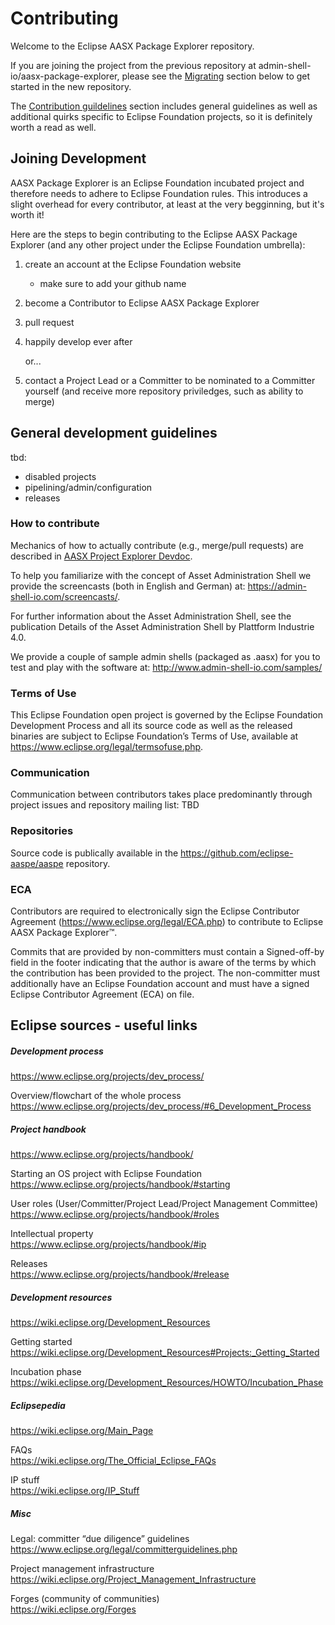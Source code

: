 # Contributing

Welcome to the Eclipse AASX Package Explorer repository. 

If you are joining the project from the previous repository at admin-shell-io/aasx-package-explorer, please see the [Migrating](#migrating) section below to get started in the new repository.

The [Contribution guildelines](#contribution-guidelines) section includes general guidelines as well as additional quirks specific to Eclipse Foundation projects, so it is definitely worth a read as well.

## Joining Development

AASX Package Explorer is an Eclipse Foundation incubated project and therefore needs to adhere to Eclipse Foundation rules.
This introduces a slight overhead for every contributor, at least at the very begginning, but it's worth it!

Here are the steps to begin contributing to the Eclipse AASX Package Explorer (and any other project under the Eclipse Foundation umbrella):

1. create an account at the Eclipse Foundation website
    - make sure to add your github name
1. become a Contributor to Eclipse AASX Package Explorer
1. pull request
1. happily develop ever after

      or...

4. contact a Project Lead or a Committer to be nominated to a Committer yourself (and receive more repository priviledges, such as ability to merge)

## General development guidelines

tbd:

- disabled projects
- pipelining/admin/configuration
- releases

### How to contribute

Mechanics of how to actually contribute (e.g., merge/pull requests) are described in [AASX Project Explorer Devdoc](https://admin-shell-io.github.io/aasx-package-explorer/devdoc/getting-started/intro.html).

To help you familiarize with the concept of Asset Administration Shell we provide the screencasts (both in English and German) at: https://admin-shell-io.com/screencasts/.

For further information about the Asset Administration Shell, see the publication Details of the Asset Administration Shell by Plattform Industrie 4.0.

We provide a couple of sample admin shells (packaged as .aasx) for you to test and play with the software at: http://www.admin-shell-io.com/samples/

### Terms of Use

This Eclipse Foundation open project is governed by the Eclipse Foundation
Development Process and all its source code as well as the released binaries are subject to Eclipse Foundation’s Terms of Use, available at https://www.eclipse.org/legal/termsofuse.php.

### Communication

Communication between contributors takes place predominantly through project issues and repository mailing list: TBD

### Repositories

Source code is publically available in the https://github.com/eclipse-aaspe/aaspe repository.

### ECA

Contributors are required to electronically sign the Eclipse Contributor Agreement (https://www.eclipse.org/legal/ECA.php) to contribute to Eclipse AASX Package Explorer™.

Commits that are provided by non-committers must contain a Signed-off-by field in
the footer indicating that the author is aware of the terms by which the
contribution has been provided to the project. The non-committer must
additionally have an Eclipse Foundation account and must have a signed Eclipse
Contributor Agreement (ECA) on file.


## Eclipse sources - useful links

##### Development process

https://www.eclipse.org/projects/dev_process/ 

Overview/flowchart of the whole process  
https://www.eclipse.org/projects/dev_process/#6_Development_Process 

##### Project handbook

https://www.eclipse.org/projects/handbook/ 

Starting an OS project with Eclipse Foundation  
https://www.eclipse.org/projects/handbook/#starting   

User roles (User/Committer/Project Lead/Project Management Committee)  
https://www.eclipse.org/projects/handbook/#roles  

Intellectual property  
https://www.eclipse.org/projects/handbook/#ip   

Releases   
https://www.eclipse.org/projects/handbook/#release   

##### Development resources

https://wiki.eclipse.org/Development_Resources 

Getting started  
https://wiki.eclipse.org/Development_Resources#Projects:_Getting_Started  

Incubation phase  
https://wiki.eclipse.org/Development_Resources/HOWTO/Incubation_Phase   

##### Eclipsepedia

https://wiki.eclipse.org/Main_Page  

FAQs  
https://wiki.eclipse.org/The_Official_Eclipse_FAQs  

IP stuff   
https://wiki.eclipse.org/IP_Stuff     

##### Misc

Legal: committer “due diligence” guidelines  
https://www.eclipse.org/legal/committerguidelines.php

Project management infrastructure  
https://wiki.eclipse.org/Project_Management_Infrastructure 

Forges (community of communities)  
https://wiki.eclipse.org/Forges 
